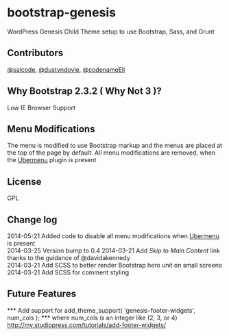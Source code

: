 bootstrap-genesis
=================
WordPress Genesis Child Theme setup to use Bootstrap, Sass, and Grunt


Contributors
----------------------------------
[@salcode](https://github.com/salcode), [@dustyndoyle](https://github.com/dustyndoyle), [@codenameEli](https://github.com/codenameeli)


Why Bootstrap 2.3.2 ( Why Not 3 )?
----------------------------------
Low IE Browser Support


Menu Modifications
----------------------------------
The menu is modified to use Bootstrap markup and the menus are placed at the top
of the page by default.
All menu modifications are removed, when the [Ubermenu](http://wpmegamenu.com/)
plugin is present


License
----------------------------------
GPL


Change log
----------------------------------
2014-05-21 Added code to disable all menu modifications
when [Ubermenu](http://wpmegamenu.com/) is present  
2014-03-25 Version bump to 0.4
2014-03-21 Add *Skip to Main Content* link thanks
to the guidance of @davidakennedy  
2014-03-21 Add SCSS to better render Bootstrap
hero unit on small screens  
2014-03-21 Add SCSS for comment styling


Future Features
----------------------------------

*** Add support for add_theme_support( 'genesis-footer-widgets', num_cols ); ***
where num_cols is an integer like (2, 3, or 4)
http://my.studiopress.com/tutorials/add-footer-widgets/
